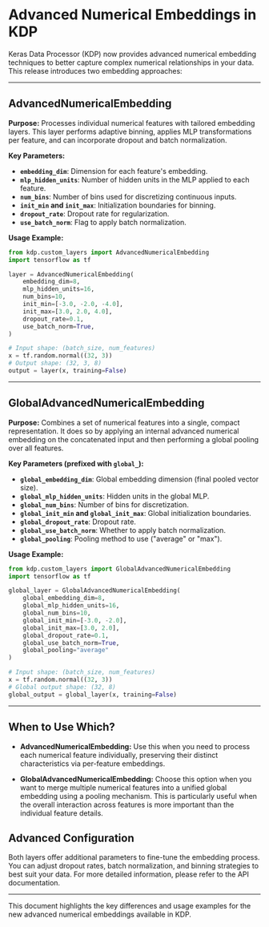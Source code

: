 # Advanced Numerical Embeddings in KDP

Keras Data Processor (KDP) now provides advanced numerical embedding techniques to better capture complex numerical relationships in your data. This release introduces two embedding approaches:

---

## AdvancedNumericalEmbedding

**Purpose:**
Processes individual numerical features with tailored embedding layers. This layer performs adaptive binning, applies MLP transformations per feature, and can incorporate dropout and batch normalization.

**Key Parameters:**
- **`embedding_dim`**: Dimension for each feature's embedding.
- **`mlp_hidden_units`**: Number of hidden units in the MLP applied to each feature.
- **`num_bins`**: Number of bins used for discretizing continuous inputs.
- **`init_min` and `init_max`**: Initialization boundaries for binning.
- **`dropout_rate`**: Dropout rate for regularization.
- **`use_batch_norm`**: Flag to apply batch normalization.

**Usage Example:**
```python
from kdp.custom_layers import AdvancedNumericalEmbedding
import tensorflow as tf

layer = AdvancedNumericalEmbedding(
    embedding_dim=8,
    mlp_hidden_units=16,
    num_bins=10,
    init_min=[-3.0, -2.0, -4.0],
    init_max=[3.0, 2.0, 4.0],
    dropout_rate=0.1,
    use_batch_norm=True,
)

# Input shape: (batch_size, num_features)
x = tf.random.normal((32, 3))
# Output shape: (32, 3, 8)
output = layer(x, training=False)
```

---

## GlobalAdvancedNumericalEmbedding

**Purpose:**
Combines a set of numerical features into a single, compact representation. It does so by applying an internal advanced numerical embedding on the concatenated input and then performing a global pooling over all features.

**Key Parameters (prefixed with `global_`):**
- **`global_embedding_dim`**: Global embedding dimension (final pooled vector size).
- **`global_mlp_hidden_units`**: Hidden units in the global MLP.
- **`global_num_bins`**: Number of bins for discretization.
- **`global_init_min` and `global_init_max`**: Global initialization boundaries.
- **`global_dropout_rate`**: Dropout rate.
- **`global_use_batch_norm`**: Whether to apply batch normalization.
- **`global_pooling`**: Pooling method to use ("average" or "max").

**Usage Example:**
```python
from kdp.custom_layers import GlobalAdvancedNumericalEmbedding
import tensorflow as tf

global_layer = GlobalAdvancedNumericalEmbedding(
    global_embedding_dim=8,
    global_mlp_hidden_units=16,
    global_num_bins=10,
    global_init_min=[-3.0, -2.0],
    global_init_max=[3.0, 2.0],
    global_dropout_rate=0.1,
    global_use_batch_norm=True,
    global_pooling="average"
)

# Input shape: (batch_size, num_features)
x = tf.random.normal((32, 3))
# Global output shape: (32, 8)
global_output = global_layer(x, training=False)
```

---

## When to Use Which?

- **AdvancedNumericalEmbedding:**
  Use this when you need to process each numerical feature individually, preserving their distinct characteristics via per-feature embeddings.

- **GlobalAdvancedNumericalEmbedding:**
  Choose this option when you want to merge multiple numerical features into a unified global embedding using a pooling mechanism. This is particularly useful when the overall interaction across features is more important than the individual feature details.

## Advanced Configuration

Both layers offer additional parameters to fine-tune the embed­ding process. You can adjust dropout rates, batch normalization, and binning strategies to best suit your data. For more detailed information, please refer to the API documentation.

---

This document highlights the key differences and usage examples for the new advanced numerical embeddings available in KDP.

